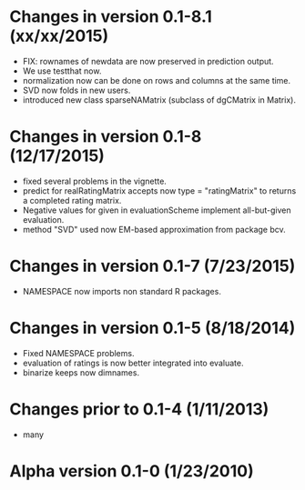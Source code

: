 # Changes in version 0.1-8.1 (xx/xx/2015)

* FIX: rownames of newdata are now preserved in prediction output.
* We use testthat now.
* normalization now can be done on rows and columns at the same time.
* SVD now folds in new users.
* introduced new class sparseNAMatrix (subclass of dgCMatrix in Matrix).

# Changes in version 0.1-8 (12/17/2015)

* fixed several problems in the vignette.
* predict for realRatingMatrix accepts now type = "ratingMatrix" to returns
  a completed rating matrix.
* Negative values for given in evaluationScheme implement all-but-given 
  evaluation.
* method "SVD" used now EM-based approximation from package bcv.

# Changes in version 0.1-7 (7/23/2015)

* NAMESPACE now imports non standard R packages.

# Changes in version 0.1-5 (8/18/2014)

* Fixed NAMESPACE problems.
* evaluation of ratings is now better integrated into evaluate.
* binarize keeps now dimnames.

# Changes prior to 0.1-4 (1/11/2013)

* many

# Alpha version 0.1-0 (1/23/2010)
